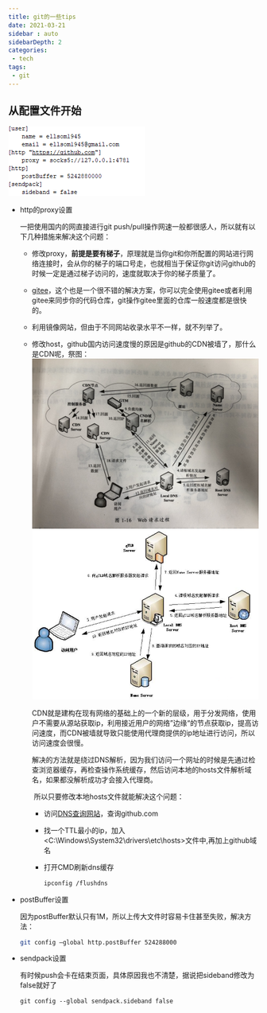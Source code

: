 ```yaml
---
title: git的一些tips
date: 2021-03-21
sidebar : auto
sidebarDepth: 2
categories:
 - tech
tags:
 - git
---
```


## 从配置文件开始

![image-20210321160532625](../.vuepress/public/images/git/image-20210321160532625.png)

- http的proxy设置

  一把使用国内的网直接进行git push/pull操作网速一般都很感人，所以就有以下几种措施来解决这个问题：

  - 修改proxy，**前提是要有梯子**，原理就是当你git和你所配置的网站进行网络连接时，会从你的梯子的端口号走，也就相当于保证你git访问github的时候一定是通过梯子访问的，速度就取决于你的梯子质量了。
  
  - [gitee](https://gitee.com/)，这个也是一个很不错的解决方案，你可以完全使用gitee或者利用gitee来同步你的代码仓库，git操作gitee里面的仓库一般速度都是很快的。
  
  - 利用镜像网站，但由于不同网站收录水平不一样，就不列举了。

  - 修改host，github国内访问速度慢的原因是github的CDN被墙了，那什么是CDN呢，祭图：
    ![这里写图片描述](../.vuepress/public/images/git/20180423104123732.jpg)
    ![img](../.vuepress/public/images/git/801753-20151102204944102-1846720088.png)
  
    CDN就是建构在现有网络的基础上的一个新的层级，用于分发网络，使用户不需要从源站获取ip，利用接近用户的网络”边缘“的节点获取ip，提高访问速度，而CDN被墙就导致只能使用代理商提供的ip地址进行访问，所以访问速度会很慢。
  
    ​	    解决的方法就是绕过DNS解析，因为我们访问一个网址的时候是先通过检查浏览器缓存，再检查操作系统缓存，然后访问本地的hosts文件解析域名，如果都没解析成功才会接入代理商。
  
    ​		所以只要修改本地hosts文件就能解决这个问题：
  
    + 访问[DNS查询网站](https://www.ping.cn/dns/github.com)，查询github.com
    
    + 找一个TTL最小的ip，加入<C:\Windows\System32\drivers\etc\hosts>文件中,再加上github域名
    
    + 打开CMD刷新dns缓存
    
      ```sh
      ipconfig /flushdns
      ```
    
      
  
- postBuffer设置

  因为postBuffer默认只有1M，所以上传大文件时容易卡住甚至失败，解决方法：

  ```sh
  git config –global http.postBuffer 524288000
  ```

- sendpack设置

  有时候push会卡在结束页面，具体原因我也不清楚，据说把sideband修改为false就好了

  ```shell
  git config --global sendpack.sideband false
  ```

  